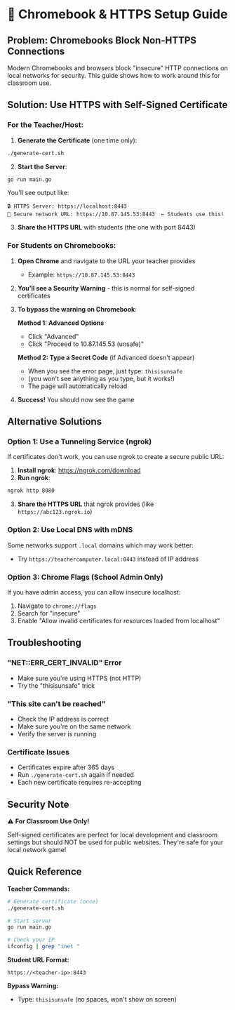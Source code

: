 # 📱 Chromebook & HTTPS Setup Guide

## Problem: Chromebooks Block Non-HTTPS Connections

Modern Chromebooks and browsers block "insecure" HTTP connections on local networks for security. This guide shows how to work around this for classroom use.

## Solution: Use HTTPS with Self-Signed Certificate

### For the Teacher/Host:

1. **Generate the Certificate** (one time only):
```bash
./generate-cert.sh
```

2. **Start the Server**:
```bash
go run main.go
```

You'll see output like:
```
🔒 HTTPS Server: https://localhost:8443
📱 Secure network URL: https://10.87.145.53:8443  ← Students use this!
```

3. **Share the HTTPS URL** with students (the one with port 8443)

### For Students on Chromebooks:

1. **Open Chrome** and navigate to the URL your teacher provides
   - Example: `https://10.87.145.53:8443`

2. **You'll see a Security Warning** - this is normal for self-signed certificates

3. **To bypass the warning on Chromebook**:

   **Method 1: Advanced Options**
   - Click "Advanced"
   - Click "Proceed to 10.87.145.53 (unsafe)"

   **Method 2: Type a Secret Code** (if Advanced doesn't appear)
   - When you see the error page, just type: `thisisunsafe`
   - (you won't see anything as you type, but it works!)
   - The page will automatically reload

4. **Success!** You should now see the game

## Alternative Solutions

### Option 1: Use a Tunneling Service (ngrok)

If certificates don't work, you can use ngrok to create a secure public URL:

1. **Install ngrok**: https://ngrok.com/download
2. **Run ngrok**:
```bash
ngrok http 8080
```
3. **Share the HTTPS URL** that ngrok provides (like `https://abc123.ngrok.io`)

### Option 2: Use Local DNS with mDNS

Some networks support `.local` domains which may work better:
- Try `https://teachercomputer.local:8443` instead of IP address

### Option 3: Chrome Flags (School Admin Only)

If you have admin access, you can allow insecure localhost:
1. Navigate to `chrome://flags`
2. Search for "insecure"
3. Enable "Allow invalid certificates for resources loaded from localhost"

## Troubleshooting

### "NET::ERR_CERT_INVALID" Error
- Make sure you're using HTTPS (not HTTP)
- Try the "thisisunsafe" trick

### "This site can't be reached"
- Check the IP address is correct
- Make sure you're on the same network
- Verify the server is running

### Certificate Issues
- Certificates expire after 365 days
- Run `./generate-cert.sh` again if needed
- Each new certificate requires re-accepting

## Security Note

⚠️ **For Classroom Use Only!**

Self-signed certificates are perfect for local development and classroom settings but should NOT be used for public websites. They're safe for your local network game!

## Quick Reference

**Teacher Commands:**
```bash
# Generate certificate (once)
./generate-cert.sh

# Start server
go run main.go

# Check your IP
ifconfig | grep "inet "
```

**Student URL Format:**
```
https://<teacher-ip>:8443
```

**Bypass Warning:**
- Type: `thisisunsafe` (no spaces, won't show on screen)